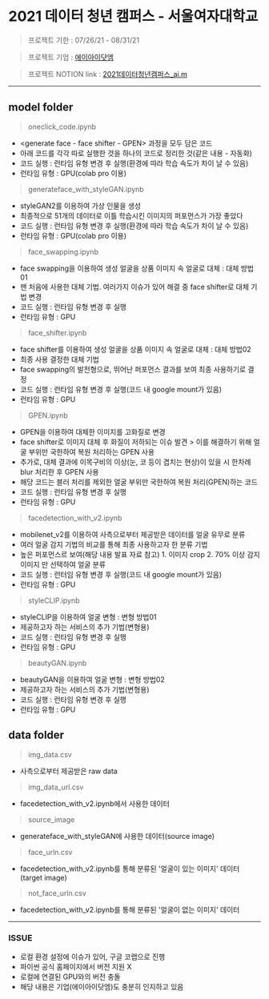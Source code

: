 # 2021 데이터 청년 캠퍼스 - 서울여자대학교

> 프로젝트 기한 : 07/26/21 - 08/31/21

> 프로젝트 기업 : [에이아이닷엠](http://aimlabs.ai/)

> 프로젝트 NOTION link : [2021데이터청년캠퍼스_ai.m](https://www.notion.so/pyzoo/5583e1ae7f59444580b0536584d9fc0c?v=fec0a5b9124644a4a5053645e1509b58)
- - -


## model folder
> oneclick_code.ipynb
  - <generate face - face shifter - GPEN> 과정을 모두 담은 코드
  - 아래 코드를 각각 따로 실행한 것을 하나의 코드로 정리한 것(같은 내용 - 자동화)
  - 코드 실행 : 런타임 유형 변경 후 실행(환경에 따라 학습 속도가 차이 날 수 있음)
  - 런타임 유형 : GPU(colab pro 이용)
  
> generateface_with_styleGAN.ipynb
  - styleGAN2를 이용하여 가상 인물을 생성
  - 최종적으로 51개의 데이터로 이틀 학습시킨 이미지의 퍼포먼스가 가장 좋았다
  - 코드 실행 : 런타임 유형 변경 후 실행(환경에 따라 학습 속도가 차이 날 수 있음)
  - 런타임 유형 : GPU(colab pro 이용)

> face_swapping.ipynb
  - face swapping을 이용하여 생성 얼굴을 상품 이미지 속 얼굴로 대체 : 대체 방법01
  - 맨 처음에 사용한 대체 기법. 여러가지 이슈가 있어 해결 중 face shifter로 대체 기법 변경
  - 코드 실행 : 런타임 유형 변경 후 실행
  - 런타임 유형 : GPU

> face_shifter.ipynb
  - face shifter를 이용하여 생성 얼굴을 상품 이미지 속 얼굴로 대체 : 대체 방법02
  - 최종 사용 결정한 대체 기법
  - face swapping의 발전형으로, 뛰어난 퍼포먼스 결과를 보여 최종 사용하기로 결정
  - 코드 실행 : 런타임 유형 변경 후 실행(코드 내 google mount가 있음)
  - 런타임 유형 : GPU

> GPEN.ipynb
  - GPEN을 이용하여 대체한 이미지를 고화질로 변경
  - face shifter로 이미지 대체 후 화질이 저하되는 이슈 발견 > 이를 해결하기 위해 얼굴 부위만 국한하여 복원 처리하는 GPEN 사용
  - 추가로, 대체 결과에 이목구비의 이상(눈, 코 등이 겹치는 현상)이 있을 시 한차례 blur 처리한 후 GPEN 사용
  - 해당 코드는 블러 처리를 제외한 얼굴 부위만 국한하여 복원 처리(GPEN)하는 코드
  - 코드 실행 : 런타임 유형 변경 후 실행
  - 런타임 유형 : GPU

> facedetection_with_v2.ipynb
  - mobilenet_v2를 이용하여 사측으로부터 제공받은 데이터를 얼굴 유무로 분류
  - 여러 얼굴 감지 기법의 비교를 통해 최종 사용하고자 한 분류 기법
  - 높은 퍼포먼스르 보여(해당 내용 발표 자료 참고) 1. 이미지 crop 2. 70% 이상 감지 이미지 만 선택하여 얼굴 분류
  - 코드 실행 : 런터임 유형 변경 후 실행(코드 내 google mount가 있음)
  - 런타임 유형 : GPU
  
> styleCLIP.ipynb
  - styleCLIP을 이용하여 얼굴 변형 : 변형 방법01
  - 제공하고자 하는 서비스의 추가 기법(변형용)
  - 코드 실행 : 런타임 유형 변경 후 실행
  - 런타임 유형 : GPU

> beautyGAN.ipynb
  - beautyGAN을 이용하여 얼굴 변형 : 변형 방법02
  - 제공하고자 하는 서비스의 추가 기법(변형용)
  - 코드 실행 : 런타임 유형 변경 후 실행
  - 런타임 유형 : GPU

  
## data folder
> img_data.csv
  - 사측으로부터 제공받은 raw data
  
> img_data_url.csv
  - facedetection_with_v2.ipynb에서 사용한 데이터
  
> source_image
  - generateface_with_styleGAN에 사용한 데이터(source image)
  
> face_urln.csv
  - facedetection_with_v2.ipynb를 통해 분류된 '얼굴이 있는 이미지' 데이터(target image)

> not_face_urln.csv
  - facedetection_with_v2.ipynb를 통해 분류된 '얼굴이 없는 이미지' 데이터
- - -
  
  
### **ISSUE**
-  로컬 환경 설정에 이슈가 있어, 구글 코랩으로 진행
-  파이썬 공식 홈페이지에서 버전 지원 X
-  로컬에 연결된 GPU와의 버전 충돌
-  해당 내용은 기업(에이아이닷엠)도 충분히 인지하고 있음

